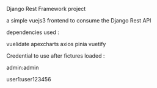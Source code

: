 Django Rest Framework project

a simple vuejs3 frontend to consume the Django Rest API


dependencies used :

 vuelidate 
 apexcharts 
 axios 
 pinia 
 vuetify 


Credential to use after fictures loaded :

 admin:admin 

 user1:user123456 
